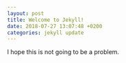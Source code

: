 ```yaml
---
layout: post
title: Welcome to Jekyll!
date: 2018-07-27 13:07:48 +0200
categories: jekyll update
---
```

I hope this is not going to be a problem.